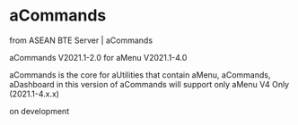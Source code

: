 # aCommands
from ASEAN BTE Server | aCommands

aCommands V2021.1-2.0 for aMenu V2021.1-4.0

aCommands is the core for aUtilities that contain aMenu, aCommands, aDashboard
in this version of aCommands will support only aMenu V4 Only (2021.1-4.x.x)

on development

